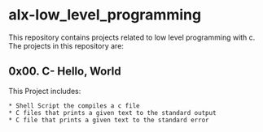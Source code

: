 # alx-low_level_programming

This repository contains projects related to low level programming with c. The projects in this repository are:

**0x00. C- Hello, World**
---

This Project includes:

	* Shell Script the compiles a c file
	* C files that prints a given text to the standard output
	* C file that prints a given text to the standard error

